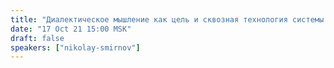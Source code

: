```yaml
---
title: "Диалектическое мышление как цель и сквозная технология системы воспитания, образования и последующего творчества"
date: "17 Oct 21 15:00 MSK"
draft: false
speakers: ["nikolay-smirnov"]
---
```

